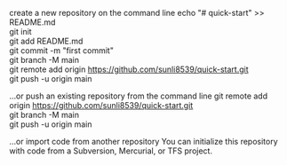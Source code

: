 create a new repository on the command line 
echo "# quick-start" >> README.md  
git init  
git add README.md  
git commit -m "first commit"  
git branch -M main  
git remote add origin https://github.com/sunli8539/quick-start.git  
git push -u origin main  

…or push an existing repository from the command line 
git remote add origin https://github.com/sunli8539/quick-start.git  
git branch -M main  
git push -u origin main 

…or import code from another repository 
You can initialize this repository with code from a Subversion, Mercurial, or TFS project. 

